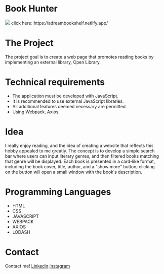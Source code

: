 # Book Hunter
<img src="images/website-overview.png">
click here: https://adreambookshelf.netlify.app/

# The Project

The project goal is to create a web page that promotes reading books by implementing an external library, Open Library.

# Technical requirements

- The application must be developed with JavaScript.
- It is recommended to use external JavaScript libraries.
- All additional features deemed necessary are permitted.
- Using Webpack, Axios.

# Idea 

I really enjoy reading, and the idea of creating a website that reflects this hobby appealed to me greatly.
The concept is to develop a simple search bar where users can input literary genres, and then filtered books matching that genre will be displayed.
Each book is presented in a card-like format, including the book cover, title, author, and a "show more" button; clicking on the button will open a small window with the book's description.

# Programming Languages

 - HTML
 - CSS
 - JAVASCRIPT
 - WEBPACK
 - AXIOS
 - LODASH

# Contact
Contact me!
[Linkedin](https://www.linkedin.com/in/fabio-tedesco-3bb865251/)
[Instagram](https://www.instagram.com/fabioo_pueblo/)
